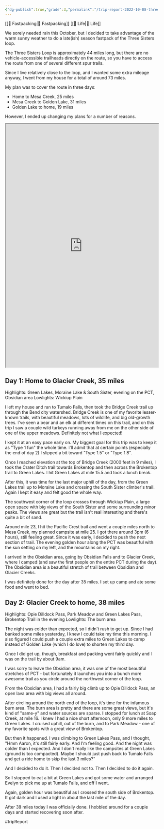 ```yaml
---
{"dg-publish":true,"grade":3,"permalink":"/trip-report-2022-10-08-three-sisters-loop-fastpack/","dgPassFrontmatter":true}
---
```



[[📘 Fastpacking\|📘 Fastpacking]] [[📘 Life\|📘 Life]]

We sorely needed rain this October, but I decided to take advantage of the warm sunny weather to do a late(ish) season fastpack of the Three Sisters loop.

The Three Sisters Loop is approximately 44 miles long, but there are no vehicle-accessible trailheads directly on the route, so you have to access the route from one of several different spur trails.

Since I live relatively close to the loop, and I wanted some extra mileage anyway, I went from my house for a total of around 73 miles.

My plan was to cover the route in three days:

* Home to Mesa Creek, 25 miles
* Mesa Creek to Golden Lake, 31 miles
* Golden Lake to home, 19 miles

However, I ended up changing my plans for a number of reasons.

<iframe src="https://photoprism.ajy.co/s/2qiixcgksv/2022-10-08-three-sisters-loop" height="800" width="100%"></iframe>

## Day 1: Home to Glacier Creek, 35 miles

Highlights: Green Lakes, Moraine Lake & South Sister, evening on the PCT, Obsidian area
Lowlights: Wickiup Plain

I left my house and ran to Tumalo Falls, then took the Bridge Creek trail up through the Bend city watershed. Bridge Creek is one of my favorite lesser-known trails, with beautiful meadows, lots of wildlife, and big old-growth trees. I've seen a bear and an elk at different times on this trail, and on this trip I saw a couple wild turkeys running away from me on the other side of one of the upper meadows. Definitely not what I expected!

I kept it at an easy pace early on. My biggest goal for this trip was to keep it as "Type 1 fun" the whole time. I'll admit that at certain points (especially the end of day 2) I slipped a bit toward "Type 1.5" or "Type 1.8".

Once I reached elevation at the top of Bridge Creek (2000 feet in 9 miles), I took the Crater Ditch trail towards Brokentop and then across the Brokentop trail to Green Lakes. I hit Green Lakes at mile 15.5 and took a lunch break.

After this, it was time for the last major uphill of the day, from the Green Lakes trail up to Moraine Lake and crossing the South Sister climber's trail. Again I kept it easy and felt good the whole way.

The southwest corner of the loop crosses through Wickiup Plain, a large open space with big views of the South Sister and some surrounding minor peaks. The views are great but the trail isn't real interesting and there's quite a bit of sand.

Around mile 23, I hit the Pacific Crest trail and went a couple miles north to Mesa Creek, my planned campsite at mile 25. I got there around 3pm (6 hours), still feeling great. Since it was early, I decided to push the next section of trail. The evening golden hour along the PCT was beautiful with the sun setting on my left, and the mountains on my right.

I arrived in the Obsidian area, going by Obsidian Falls and to Glacier Creek, where I camped (and saw the first people on the entire PCT during the day). The Obsidian area is a beautiful stretch of trail between Obsidian and Glacier Creeks.

I was definitely done for the day after 35 miles. I set up camp and ate some food and went to bed.

## Day 2: Glacier Creek to home, 38 miles

Highlights: Opie Dilldock Pass, Park Meadow and Green Lakes Pass, Brokentop Trail in the evening
Lowlights: The burn area

The night was colder than expected, so I didn't rush to get up. Since I had banked some miles yesterday, I knew I could take my time this morning. I also figured I could push a couple extra miles to Green Lakes to camp instead of Golden Lake (which I do love) to shorten my third day.

Once I did get up, though, breakfast and packing went fairly quickly and I was on the trail by about 9am.

I was sorry to leave the Obsidian area, it was one of the most beautiful stretches of PCT - but fortunately it launches you into a bunch more awesome trail as you circle around the northwest corner of the loop.

From the Obsidian area, I had a fairly big climb up to Opie Dilldock Pass, an open lava area with big views all around.

After circling around the north end of the loop, it's time for the infamous burn area. The burn area is pretty and there are some great views, but it's kind of "same-y" and water sources are sparse. I stopped for lunch at Soap Creek, at mile 16. I knew I had a nice short afternoon, only 9 more miles to Green Lakes. I cruised uphill, out of the burn, and to Park Meadow - one of my favorite spots with a great view of Brokentop.

But then it happened. I was climbing to Green Lakes Pass, and I thought, "Hmm Aaron, it's still fairly early. And I'm feeling good. And the night was colder than I expected. And I don't really like the campsites at Green Lakes (ground is too compacted). Maybe I should just push back to Tumalo Falls and get a ride home to skip the last 3 miles?"

And I decided to do it. Then I decided not to. Then I decided to do it again.

So I stopped to eat a bit at Green Lakes and got some water and arranged Evelyn to pick me up at Tumalo Falls, and off I went.

Again, golden hour was beautiful as I crossed the south side of Brokentop. It got dark and I used a light in about the last mile of the day.

After 38 miles today I was officially done. I hobbled around for a couple days and started recovering soon after.

#tripReport 